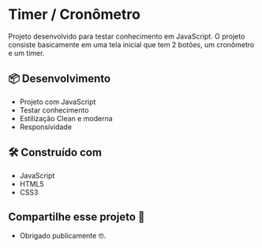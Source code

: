 # Timer / Cronômetro

Projeto desenvolvido para testar conhecimento em JavaScript. O projeto consiste basicamente em uma tela inicial que tem 2 botões, um cronômetro e um timer.

## 📦 Desenvolvimento

* Projeto com JavaScript
* Testar conhecimento
* Estilização Clean e moderna
* Responsividade

## 🛠️ Construído com

* JavaScript
* HTML5 
* CSS3

## Compartilhe esse projeto 📢

* Obrigado publicamente 🤓.
